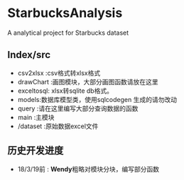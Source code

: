 # StarbucksAnalysis
A analytical project for Starbucks dataset


## Index/src
 - csv2xlsx :csv格式转xlsx格式
 - drawChart :画图模块，大部分画图函数请放在这里
 - exceltosql: xlsx转sqlite db格式。
 - models:数据库模型类，使用sqlcodegen 生成的请勿改动
 - query :请在这里编写大部分查询数据的函数
 - main :主模块
 - /dataset :原始数据excel文件

## 历史开发进度

- 18/3/19前 : **Wendy**粗略对模块分块，编写部分函数
